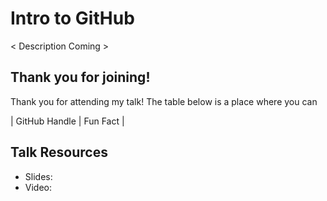 # Intro to GitHub

< Description Coming >

## Thank you for joining!

Thank you for attending my talk! The table below is a place where you can 

| GitHub Handle | Fun Fact | 

## Talk Resources

- Slides:
- Video:
